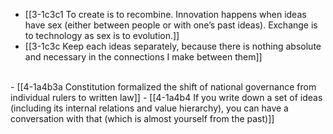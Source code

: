 - [[3-1c3c1 To create is to recombine. Innovation happens when ideas have sex (either between people or with one’s past ideas). Exchange is to technology as sex is to evolution.]]
- [[3-1c3c Keep each ideas separately, because there is nothing absolute and necessary in the connections I make between them]]
<br>
- [[4-1a4b3a Constitution formalized the shift of national governance from individual rulers to written law]]
- [[4-1a4b4 If you write down a set of ideas (including its internal relations and value hierarchy), you can have a conversation with that (which is almost yourself from the past)]]
